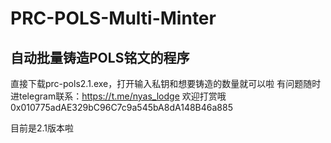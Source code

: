 # PRC-POLS-Multi-Minter
## 自动批量铸造POLS铭文的程序

直接下载prc-pols2.1.exe，打开输入私钥和想要铸造的数量就可以啦
有问题随时进telegram联系：https://t.me/nyas_lodge
欢迎打赏哦
0x010775adAE329bC96C7c9a545bA8dA148B46a885

目前是2.1版本啦

